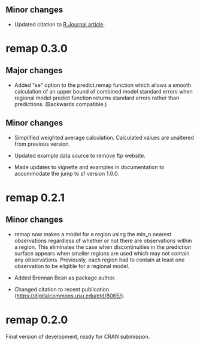 ## Minor changes

* Updated citation to [R Journal article](https://doi.org/10.32614/RJ-2023-004).

# remap 0.3.0

## Major changes

* Added "se" option to the predict.remap function which allows a smooth 
calculation of an upper bound of combined model standard errors when regional 
model predict function returns standard errors rather than predictions. 
(Backwards compatible.)

## Minor changes

* Simplified weighted average calculation. Calculated values are unaltered
from previous version.

* Updated example data source to remove ftp website.

* Made updates to vignette and examples in documentation to accommodate
the jump to sf version 1.0.0.

# remap 0.2.1

## Minor changes

* remap now makes a model for a region using the min_n nearest observations
regardless of whether or not there are observations within a region. This
eliminates the case when discontinuities in the prediction surface appears
when smaller regions are used which may not contain any observations.
Previously, each region had to contain at least one observation to be
eligible for a regional model.

* Added Brennan Bean as package author.

* Changed citation to recent publication 
(https://digitalcommons.usu.edu/etd/8065/).

# remap 0.2.0
Final version of development, ready for CRAN submission.
